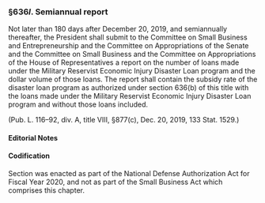 ### §636*l*. Semiannual report ###

Not later than 180 days after December 20, 2019, and semiannually thereafter, the President shall submit to the Committee on Small Business and Entrepreneurship and the Committee on Appropriations of the Senate and the Committee on Small Business and the Committee on Appropriations of the House of Representatives a report on the number of loans made under the Military Reservist Economic Injury Disaster Loan program and the dollar volume of those loans. The report shall contain the subsidy rate of the disaster loan program as authorized under section 636(b) of this title with the loans made under the Military Reservist Economic Injury Disaster Loan program and without those loans included.

(Pub. L. 116–92, div. A, title VIII, §877(c), Dec. 20, 2019, 133 Stat. 1529.)

#### **Editorial Notes** ####

#### Codification ####

Section was enacted as part of the National Defense Authorization Act for Fiscal Year 2020, and not as part of the Small Business Act which comprises this chapter.